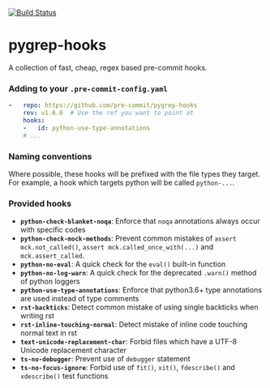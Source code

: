 [![Build Status](https://dev.azure.com/asottile/asottile/_apis/build/status/pre-commit.pygrep-hooks?branchName=master)](https://dev.azure.com/asottile/asottile/_build/latest?definitionId=9&branchName=master)

pygrep-hooks
============

A collection of fast, cheap, regex based pre-commit hooks.


### Adding to your `.pre-commit-config.yaml`

```yaml
-   repo: https://github.com/pre-commit/pygrep-hooks
    rev: v1.6.0  # Use the ref you want to point at
    hooks:
    -   id: python-use-type-annotations
    # ...
```

### Naming conventions

Where possible, these hooks will be prefixed with the file types they target.
For example, a hook which targets python will be called `python-...`.

### Provided hooks

[generated]: # (generated)
- **`python-check-blanket-noqa`**: Enforce that `noqa` annotations always occur with specific codes
- **`python-check-mock-methods`**: Prevent common mistakes of `assert mck.not_called()`, `assert mck.called_once_with(...)` and `mck.assert_called`.
- **`python-no-eval`**: A quick check for the `eval()` built-in function
- **`python-no-log-warn`**: A quick check for the deprecated `.warn()` method of python loggers
- **`python-use-type-annotations`**: Enforce that python3.6+ type annotations are used instead of type comments
- **`rst-backticks`**: Detect common mistake of using single backticks when writing rst
- **`rst-inline-touching-normal`**: Detect mistake of inline code touching normal text in rst
- **`text-unicode-replacement-char`**: Forbid files which have a UTF-8 Unicode replacement character
- **`ts-no-debugger`**: Prevent use of `debugger` statement
- **`ts-no-focus-ignore`**: Forbid use of `fit()`, `xit()`, `fdescribe()` and `xdescribe()` test functions
